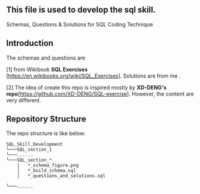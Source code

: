## This file is used to develop the sql skill.

Schemas, Questions & Solutions for SQL Coding Technique

## Introduction
The schemas and questions are

[1] from Wikibook **SQL Exercises** [https://en.wikibooks.org/wiki/SQL_Exercises]. Solutions are from me .

[2] The idea of create this repo is inspired mostly by **XD-DENG's repo**[https://github.com/XD-DENG/SQL-exercise]. However, the content are very different.



## Repository Structure
The repo structure is like below:
```
SQL_Skill_Development
└───SQL_section_1
└───......
└───SQL_section_*
    │   *_schema_figure.png
    │   *_build_schema.sql
    │   *_questions_and_solutions.sql

└───......

```
